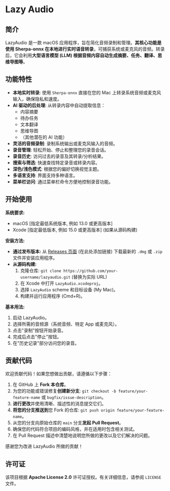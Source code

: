 # Lazy Audio

## 简介

LazyAudio 是一款 macOS 应用程序，旨在简化音频录制和管理。**其核心功能是使用 Sherpa-onnx 在本地进行实时语音转录**，可捕获系统或麦克风的音频。转录后，它会利用**大型语言模型 (LLM) 根据音频内容自动生成摘要、任务、翻译、思维导图等**。

## 功能特性

*   **本地实时转录**: 使用 `Sherpa-onnx` 直接在您的 Mac 上转录系统音频或麦克风输入，确保隐私和速度。
*   **AI 驱动的后处理**: 从转录内容中自动提取信息：
    *   内容摘要
    *   待办任务
    *   文本翻译
    *   思维导图
    *   （其他潜在的 AI 功能）
*   **灵活的音频录制**: 录制系统输出或麦克风输入的音频。
*   **录音管理**: 轻松开始、停止和整理您的录音会话。
*   **录音历史**: 访问过去的录音及其转录/分析结果。
*   **搜索与筛选**: 快速查找特定录音或转录内容。
*   **深色/浅色模式**: 根据您的偏好切换视觉主题。
*   **多语言支持**: 界面支持多种语言。
*   **菜单栏访问**: 通过菜单栏命令方便地控制录音功能。

## 开始使用

**系统要求:**

*   macOS [指定最低系统版本, 例如 13.0 或更高版本]
*   Xcode [指定最低版本, 例如 15.0 或更高版本] (如果从源码构建)

**安装方法:**

*   **通过发布版本:** 从 [Releases 页面](link-to-releases-page) (在此处添加链接) 下载最新的 `.dmg` 或 `.zip` 文件并安装应用程序。
*   **从源码构建:**
    1.  克隆仓库: `git clone https://github.com/your-username/lazyaudio.git` (替换为实际 URL)
    2.  在 Xcode 中打开 `LazyAudio.xcodeproj`。
    3.  选择 `LazyAudio` scheme 和目标设备 (My Mac)。
    4.  构建并运行应用程序 (Cmd+R)。

**基本用法:**

1.  启动 LazyAudio。
2.  选择所需的音频源（系统音频、特定 App 或麦克风）。
3.  点击"录制"按钮开始录音。
4.  完成后点击"停止"按钮。
5.  在"历史记录"部分访问您的录音。

## 贡献代码

欢迎贡献代码！如果您想做出贡献，请遵循以下步骤：

1.  在 GitHub 上 **Fork 本仓库**。
2.  为您的功能或错误修复**创建新分支**: `git checkout -b feature/your-feature-name` 或 `bugfix/issue-description`。
3.  **进行更改**并使用清晰、描述性的消息提交它们。
4.  **将您的分支推送到**您 Fork 的仓库: `git push origin feature/your-feature-name`。
5.  从您的分支向原始仓库的 `main` 分支**发起 Pull Request**。
6.  确保您的代码符合项目的编码风格，并在适用时包含相关测试。
7.  在 Pull Request 描述中清楚地说明您所做的更改以及它们解决的问题。

感谢您为改进 LazyAudio 所做的贡献！

## 许可证

该项目根据 **Apache License 2.0** 许可证授权。有关详细信息，请参阅 `LICENSE` 文件。 